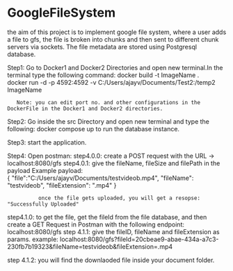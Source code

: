 # GoogleFileSystem

the aim of this project is to implement google file system, where a user adds a file to gfs, the file is broken into chunks and then sent to different chunk servers via sockets.
The file metadata are stored using Postgresql database.


Step1: Go to Docker1 and Docker2 Directories and open new terminal.In the terminal type the following command: 
       docker build -t ImageName .  
       docker run -d -p 4592:4592 -v C:/Users/ajayv/Documents/Test2:/temp2 ImageName

       Note: you can edit port no. and other configurations in the DockerFile in the Docker1 and Docker2 directories.

Step2: Go inside the src Directory and open new terminal and type the following:
       docker compose up to run the database instance.

Step3: start the application.

Step4: Open postman:
    step4.0.0: create a POST request with the URL -> localhost:8080/gfs
    step4.0.1: give the fileName, fileSize and filePath in the payload
              Example payload:  
                {
                  "file":"C:/Users/ajayv/Documents/testvideob.mp4",
                  "fileName": "testvideob",
                  "fileExtension": ".mp4"
                }

              once the file gets uploaded, you will get a resopse: "Successfully Uploaded"

  step4.1.0: to get the file, get the fileId from the file database, and then create a GET Request in Postman with the following endpoint: localhost:8080/gfs
  step 4.1.1: give the fileID, fileName and fileExtension as params.
            example: localhost:8080/gfs?fileId=20cbeae9-abae-434a-a7c3-230fb7b19323&fileName=testvideob&fileExtension=.mp4

  step 4.1.2: you will find the downlaoded file inside your document folder.

  


